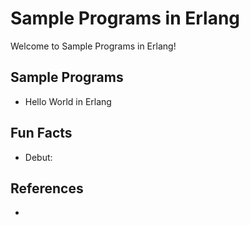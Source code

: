 # Sample Programs in Erlang

Welcome to Sample Programs in Erlang!

## Sample Programs

- Hello World in Erlang

## Fun Facts

- Debut:

## References

- 
